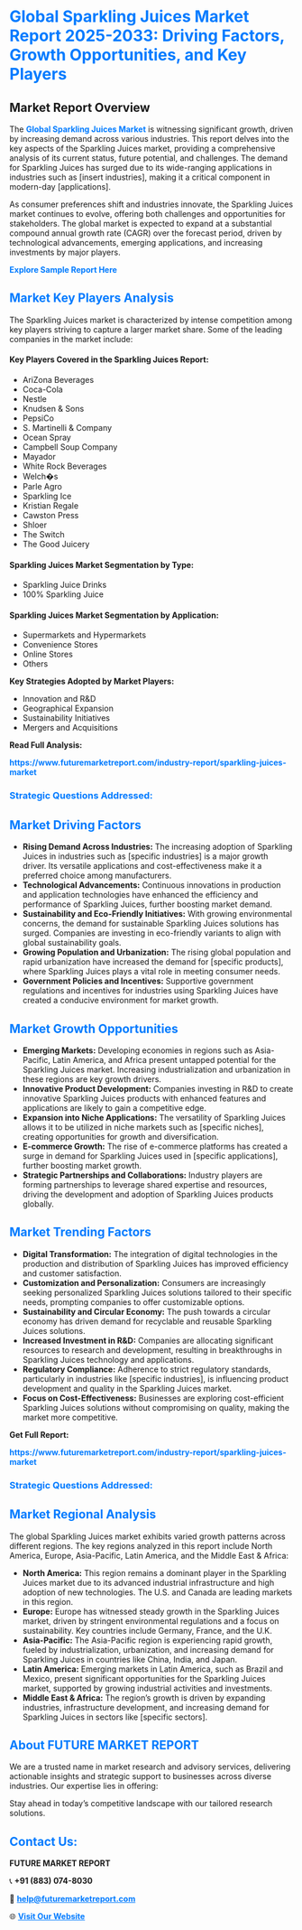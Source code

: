 <h1 style="color: #007BFF;">Global Sparkling Juices Market Report 2025-2033: Driving Factors, Growth Opportunities, and Key Players</h1>

<section id="overview">
<h2>Market Report Overview</h2>
<p>The <a href="https://www.futuremarketreport.com/industry-report/sparkling-juices-market" style="color: #007BFF; text-decoration: none;"><strong>Global Sparkling Juices Market</strong></a> is witnessing significant growth, driven by increasing demand across various industries. This report delves into the key aspects of the Sparkling Juices market, providing a comprehensive analysis of its current status, future potential, and challenges. The demand for Sparkling Juices has surged due to its wide-ranging applications in industries such as [insert industries], making it a critical component in modern-day [applications].</p>
<p>As consumer preferences shift and industries innovate, the Sparkling Juices market continues to evolve, offering both challenges and opportunities for stakeholders. The global market is expected to expand at a substantial compound annual growth rate (CAGR) over the forecast period, driven by technological advancements, emerging applications, and increasing investments by major players.</p>
</section>

<section id="overview">
<p><a href="https://www.futuremarketreport.com/request-sample/reportId=86914" style="color: #007BFF; text-decoration: none;"><strong>Explore Sample Report Here</strong></a></p>
</section>

<section id="key-players">
<h2 style="color: #007BFF;">Market Key Players Analysis</h2>
<p>The Sparkling Juices market is characterized by intense competition among key players striving to capture a larger market share. Some of the leading companies in the market include:</p>
<h4>Key Players Covered in the Sparkling Juices Report:</h4>
<ul><li>AriZona Beverages</li><li>Coca-Cola</li><li>Nestle</li><li>Knudsen &amp; Sons</li><li>PepsiCo</li><li>S. Martinelli &amp; Company</li><li>Ocean Spray</li><li>Campbell Soup Company</li><li>Mayador</li><li>White Rock Beverages</li><li>Welch�s</li><li>Parle Agro</li><li>Sparkling Ice</li><li>Kristian Regale</li><li>Cawston Press</li><li>Shloer</li><li>The Switch</li><li>The Good Juicery</li></ul>
<h4>Sparkling Juices Market Segmentation by Type:</h4>
<ul><li>Sparkling Juice Drinks</li><li>100% Sparkling Juice</li></ul>

<h4>Sparkling Juices Market Segmentation by Application:</h4>
<ul><li>Supermarkets and Hypermarkets</li><li>Convenience Stores</li><li>Online Stores</li><li>Others</li></ul>
<p><strong>Key Strategies Adopted by Market Players:</strong></p>
<ul>
<li>Innovation and R&D</li>
<li>Geographical Expansion</li>
<li>Sustainability Initiatives</li>
<li>Mergers and Acquisitions</li>
</ul>
</section>

<section>
<p><strong>Read Full Analysis: </strong></p><a href="https://www.futuremarketreport.com/industry-report/sparkling-juices-market" style="color: #007BFF; text-decoration: none;"><strong>https://www.futuremarketreport.com/industry-report/sparkling-juices-market</strong></a>
<h3 style="color: #007BFF;">Strategic Questions Addressed:</h3>
</section>

<section id="driving-factors">
<h2 style="color: #007BFF;">Market Driving Factors</h2>
<ul>
<li><strong>Rising Demand Across Industries:</strong> The increasing adoption of Sparkling Juices in industries such as [specific industries] is a major growth driver. Its versatile applications and cost-effectiveness make it a preferred choice among manufacturers.</li>
<li><strong>Technological Advancements:</strong> Continuous innovations in production and application technologies have enhanced the efficiency and performance of Sparkling Juices, further boosting market demand.</li>
<li><strong>Sustainability and Eco-Friendly Initiatives:</strong> With growing environmental concerns, the demand for sustainable Sparkling Juices solutions has surged. Companies are investing in eco-friendly variants to align with global sustainability goals.</li>
<li><strong>Growing Population and Urbanization:</strong> The rising global population and rapid urbanization have increased the demand for [specific products], where Sparkling Juices plays a vital role in meeting consumer needs.</li>
<li><strong>Government Policies and Incentives:</strong> Supportive government regulations and incentives for industries using Sparkling Juices have created a conducive environment for market growth.</li>
</ul>
</section>

<section id="growth-opportunities">
<h2 style="color: #007BFF;">Market Growth Opportunities</h2>
<ul>
<li><strong>Emerging Markets:</strong> Developing economies in regions such as Asia-Pacific, Latin America, and Africa present untapped potential for the Sparkling Juices market. Increasing industrialization and urbanization in these regions are key growth drivers.</li>
<li><strong>Innovative Product Development:</strong> Companies investing in R&D to create innovative Sparkling Juices products with enhanced features and applications are likely to gain a competitive edge.</li>
<li><strong>Expansion into Niche Applications:</strong> The versatility of Sparkling Juices allows it to be utilized in niche markets such as [specific niches], creating opportunities for growth and diversification.</li>
<li><strong>E-commerce Growth:</strong> The rise of e-commerce platforms has created a surge in demand for Sparkling Juices used in [specific applications], further boosting market growth.</li>
<li><strong>Strategic Partnerships and Collaborations:</strong> Industry players are forming partnerships to leverage shared expertise and resources, driving the development and adoption of Sparkling Juices products globally.</li>
</ul>
</section>

<section id="trending-factors">
<h2 style="color: #007BFF;">Market Trending Factors</h2>
<ul>
<li><strong>Digital Transformation:</strong> The integration of digital technologies in the production and distribution of Sparkling Juices has improved efficiency and customer satisfaction.</li>
<li><strong>Customization and Personalization:</strong> Consumers are increasingly seeking personalized Sparkling Juices solutions tailored to their specific needs, prompting companies to offer customizable options.</li>
<li><strong>Sustainability and Circular Economy:</strong> The push towards a circular economy has driven demand for recyclable and reusable Sparkling Juices solutions.</li>
<li><strong>Increased Investment in R&D:</strong> Companies are allocating significant resources to research and development, resulting in breakthroughs in Sparkling Juices technology and applications.</li>
<li><strong>Regulatory Compliance:</strong> Adherence to strict regulatory standards, particularly in industries like [specific industries], is influencing product development and quality in the Sparkling Juices market.</li>
<li><strong>Focus on Cost-Effectiveness:</strong> Businesses are exploring cost-efficient Sparkling Juices solutions without compromising on quality, making the market more competitive.</li>
</ul>
</section>

<section>
<p><strong>Get Full Report: </strong></p><a href="https://www.futuremarketreport.com/industry-report/sparkling-juices-market" style="color: #007BFF; text-decoration: none;"><strong>https://www.futuremarketreport.com/industry-report/sparkling-juices-market</strong></a>
<h3 style="color: #007BFF;">Strategic Questions Addressed:</h3>
</section>


<section id="regional-analysis">
<h2 style="color: #007BFF;">Market Regional Analysis</h2>
<p>The global Sparkling Juices market exhibits varied growth patterns across different regions. The key regions analyzed in this report include North America, Europe, Asia-Pacific, Latin America, and the Middle East & Africa:</p>
<ul>
<li><strong>North America:</strong> This region remains a dominant player in the Sparkling Juices market due to its advanced industrial infrastructure and high adoption of new technologies. The U.S. and Canada are leading markets in this region.</li>
<li><strong>Europe:</strong> Europe has witnessed steady growth in the Sparkling Juices market, driven by stringent environmental regulations and a focus on sustainability. Key countries include Germany, France, and the U.K.</li>
<li><strong>Asia-Pacific:</strong> The Asia-Pacific region is experiencing rapid growth, fueled by industrialization, urbanization, and increasing demand for Sparkling Juices in countries like China, India, and Japan.</li>
<li><strong>Latin America:</strong> Emerging markets in Latin America, such as Brazil and Mexico, present significant opportunities for the Sparkling Juices market, supported by growing industrial activities and investments.</li>
<li><strong>Middle East & Africa:</strong> The region’s growth is driven by expanding industries, infrastructure development, and increasing demand for Sparkling Juices in sectors like [specific sectors].</li>
</ul>
</section>

<footer>
<h2 style="color: #007BFF;">About FUTURE MARKET REPORT</h2>
<p>We are a trusted name in market research and advisory services, delivering actionable insights and strategic support to businesses across diverse industries. Our expertise lies in offering:</p>

<p>Stay ahead in today’s competitive landscape with our tailored research solutions.</p>

<h2 style="color: #007BFF;">Contact Us:</h2>
<p><strong>FUTURE MARKET REPORT</strong></p>
<p>📞 <strong>+91 (883) 074-8030</strong></p>
<p>📧 <strong><a href="mailto:help@futuremarketreport.com" style="color: #007BFF;">help@futuremarketreport.com</a></strong></p>
<p>🌐 <strong><a href="https://www.futuremarketreport.com/" style="color: #007BFF;">Visit Our Website</a></strong></p>
</footer>